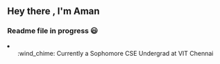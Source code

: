 ## Hey there , I'm Aman 
### Readme file in progress :smiley:
<li><ul>:wind_chime: Currently a Sophomore CSE Undergrad at VIT Chennai</ul>
